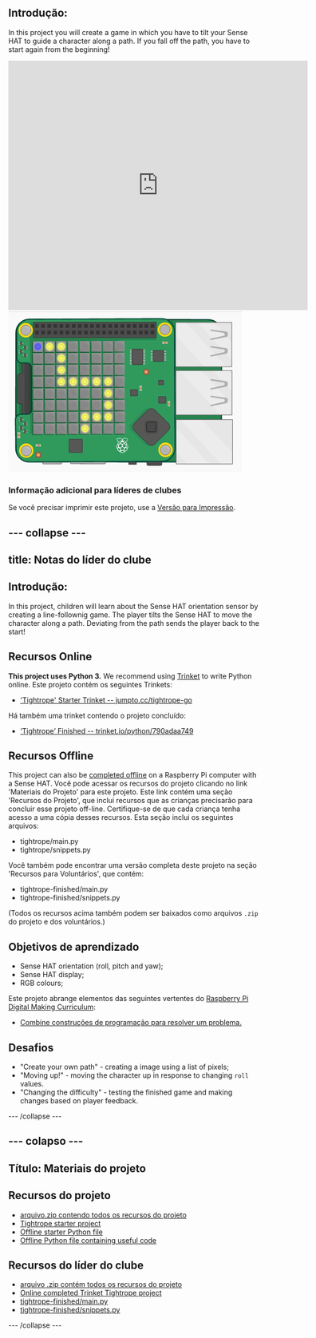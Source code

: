 ## Introdução:

In this project you will create a game in which you have to tilt your Sense HAT to guide a character along a path. If you fall off the path, you have to start again from the beginning!

<div class="trinket">
  <iframe src="https://trinket.io/embed/python/790adaa749?outputOnly=true&start=result" width="600" height="500" frameborder="0" marginwidth="0" marginheight="0" allowfullscreen mark="crwd-mark">
</iframe> <img src="images/tightrope-final.png" />
</div>

### Informação adicional para líderes de clubes

Se você precisar imprimir este projeto, use a [Versão para Impressão](https://projects.raspberrypi.org/en/projects/tightrope/print).

## \--- collapse \---

## title: Notas do líder do clube

## Introdução:

In this project, children will learn about the Sense HAT orientation sensor by creating a line-follownig game. The player tilts the Sense HAT to move the character along a path. Deviating from the path sends the player back to the start!

## Recursos Online

**This project uses Python 3.** We recommend using [Trinket](https://trinket.io/) to write Python online. Este projeto contém os seguintes Trinkets:

* ['Tightrope' Starter Trinket -- jumpto.cc/tightrope-go](http://jumpto.cc/tightrope-go)

Há também uma trinket contendo o projeto concluído:

* [‘Tightrope’ Finished -- trinket.io/python/790adaa749](https://trinket.io/python/790adaa749)

## Recursos Offline

This project can also be [completed offline](https://www.codeclubprojects.org/en-GB/resources/physical-sense-hat/) on a Raspberry Pi computer with a Sense HAT. Você pode acessar os recursos do projeto clicando no link 'Materiais do Projeto' para este projeto. Este link contém uma seção 'Recursos do Projeto', que inclui recursos que as crianças precisarão para concluir esse projeto off-line. Certifique-se de que cada criança tenha acesso a uma cópia desses recursos. Esta seção inclui os seguintes arquivos:

* tightrope/main.py
* tightrope/snippets.py

Você também pode encontrar uma versão completa deste projeto na seção 'Recursos para Voluntários', que contém:

* tightrope-finished/main.py
* tightrope-finished/snippets.py

(Todos os recursos acima também podem ser baixados como arquivos `.zip` do projeto e dos voluntários.)

## Objetivos de aprendizado

* Sense HAT orientation (roll, pitch and yaw);
* Sense HAT display;
* RGB colours;

Este projeto abrange elementos das seguintes vertentes do [Raspberry Pi Digital Making Curriculum](http://rpf.io/curriculum):

* [Combine construções de programação para resolver um problema.](https://www.raspberrypi.org/curriculum/programming/builder)

## Desafios

* "Create your own path" - creating a image using a list of pixels;
* "Moving up!" - moving the character up in response to changing `roll` values.
* "Changing the difficulty" - testing the finished game and making changes based on player feedback.

\--- /collapse \---

## \--- colapso \---

## Título: Materiais do projeto

## Recursos do projeto

* [arquivo.zip contendo todos os recursos do projeto](resources/tightrope-project-resources.zip)
* [Tightrope starter project](http://jumpto.cc/tightrope-go)
* [Offline starter Python file](resources/tightrope-main.py)
* [Offline Python file containing useful code](resources/tightrope-snippets.py)

## Recursos do líder do clube

* [arquivo .zip contém todos os recursos do projeto](resources/tightrope-volunteer-resources.zip)
* [Online completed Trinket Tightrope project](https://trinket.io/python/790adaa749)
* [tightrope-finished/main.py](resources/tightrope-finished-main.py)
* [tightrope-finished/snippets.py](resources/tightrope-finished-snippets.py)

\--- /collapse \---